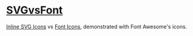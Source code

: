 [SVGvsFont](http://int3ractive.com/SVGvsFont/)
=========

[Inline SVG Icons](http://int3ractive.com/SVGvsFont/SVG.html) vs [Font Icons](http://int3ractive.com/SVGvsFont/Font.html), demonstrated with Font Awesome's icons.
